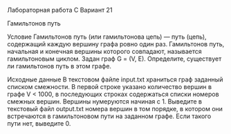 Лабораторная работа C Вариант 21

Гамильтонов путь

Условие
Гамильтонов путь (или гамильтонова цепь) — путь (цепь), содержащий каждую вершину
графа ровно один раз. Гамильтонов путь, начальная и конечная вершины которого
совпадают, называется гамильтоновым циклом.
Задан граф G = (V, E). Определите, существует ли гамильтонов путь в этом графе.

Исходные данные
В текстовом файле input.txt храниться граф заданный списком смежности. В первой cтроке
указано количество вершин в графе V < 1000, в последующих строках содержаться
списки номеров смежных вершин. Вершины нумеруются начиная с 1. Выведите в
текстовый файл output.txt номера вершин в том порядке, в котором они встречаются в
гамильтоновом пути на заданном графе. Если такого пути нет, выведите 0.